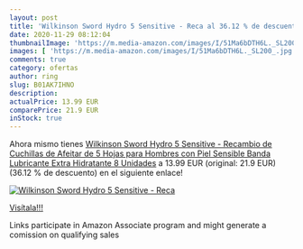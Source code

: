 ```yaml
---
layout: post
title: 'Wilkinson Sword Hydro 5 Sensitive - Reca al 36.12 % de descuento'
date: 2020-11-29 08:12:04
thumbnailImage: 'https://m.media-amazon.com/images/I/51Ma6bDTH6L._SL200_.jpg'
images: [ 'https://m.media-amazon.com/images/I/51Ma6bDTH6L._SL200_.jpg' ]
comments: true
category: ofertas
author: ring
slug: B01AK7IHNO
description:
actualPrice: 13.99 EUR
comparePrice: 21.9 EUR
inStock: true
---
```


Ahora mismo tienes [Wilkinson Sword Hydro 5 Sensitive - Recambio de Cuchillas de Afeitar de 5 Hojas para Hombres con Piel Sensible  Banda Lubricante Extra Hidratante  8 Unidades](https://www.amazon.es/dp/B01AK7IHNO/?tag=tolees-21) a 13.99 EUR (original: 21.9 EUR) (36.12 %  de descuento) en el siguiente enlace!

[![Wilkinson Sword Hydro 5 Sensitive - Reca](https://m.media-amazon.com/images/I/51Ma6bDTH6L._SL200_.jpg)](https://www.amazon.es/dp/B01AK7IHNO/?tag=tolees-21)

[Visítala!!!](https://www.amazon.es/dp/B01AK7IHNO/?tag=tolees-21)

Links participate in Amazon Associate program and might generate a comission on qualifying sales

